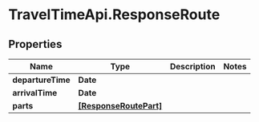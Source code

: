 # TravelTimeApi.ResponseRoute

## Properties

Name | Type | Description | Notes
------------ | ------------- | ------------- | -------------
**departureTime** | **Date** |  | 
**arrivalTime** | **Date** |  | 
**parts** | [**[ResponseRoutePart]**](ResponseRoutePart.md) |  | 


